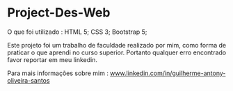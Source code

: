 # Project-Des-Web
O que foi utilizado :
HTML 5; 
CSS 3;
Bootstrap 5;

Este projeto foi um trabalho de faculdade realizado por mim, como forma de praticar o que aprendi no curso superior.
Portanto qualquer erro encontrado favor reportar em meu linkedin. 

Para mais informações sobre mim : www.linkedin.com/in/guilherme-antony-oliveira-santos
